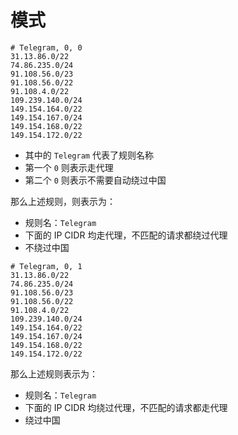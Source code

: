 # 模式
```
# Telegram, 0, 0
31.13.86.0/22
74.86.235.0/24
91.108.56.0/23
91.108.56.0/22
91.108.4.0/22
109.239.140.0/24
149.154.164.0/22
149.154.167.0/24
149.154.168.0/22
149.154.172.0/22
```
- 其中的 `Telegram` 代表了规则名称
- 第一个 `0` 则表示走代理
- 第二个 `0` 则表示不需要自动绕过中国

那么上述规则，则表示为：
- 规则名：`Telegram`
- 下面的 IP CIDR 均走代理，不匹配的请求都绕过代理
- 不绕过中国

```
# Telegram, 0, 1
31.13.86.0/22
74.86.235.0/24
91.108.56.0/23
91.108.56.0/22
91.108.4.0/22
109.239.140.0/24
149.154.164.0/22
149.154.167.0/24
149.154.168.0/22
149.154.172.0/22
```
那么上述规则表示为：
- 规则名：`Telegram`
- 下面的 IP CIDR 均绕过代理，不匹配的请求都走代理
- 绕过中国